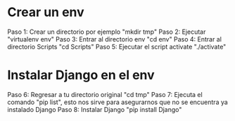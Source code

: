 # Crear un env
Paso 1: Crear un directorio por ejemplo "mkdir tmp"
Paso 2: Ejecutar "virtualenv env" 
Paso 3: Entrar al directorio env "cd env"
Paso 4: Entrar al directorio Scripts "cd Scripts"
Paso 5: Ejecutar el script activate "./activate"

# Instalar Django en el env
Paso 6: Regresar a tu directorio original "cd tmp"
Paso 7: Ejecuta el comando "pip list", esto nos sirve para asegurarnos que no se encuentra ya instalado Django
Paso 8: Instalar Django "pip install Django"

